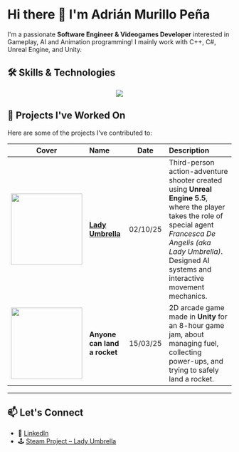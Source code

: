 # Hi there 👋 I'm Adrián Murillo Peña

I'm a passionate **Software Engineer & Videogames Developer** interested in Gameplay, AI and Animation programming!
I mainly work with C++, C#, Unreal Engine, and Unity.

## 🛠️ Skills & Technologies

<p align="center"> <img src="https://skillicons.dev/icons?i=c,cpp,cs,unreal,git,github,unreal,unity,html,css,js,notion,angular,tensorflow,keras&perline=6"/></p>

## 📂 Projects I've Worked On
Here are some of the projects I've contributed to:

| Cover | Name | Date | Description |
|:--:|:--|:--:|:--|
| <img src="https://store.steampowered.com/app/3956890/header.jpg" width="160"/> | **[Lady Umbrella](https://store.steampowered.com/app/3956890/Lady_Umbrella/)** | 02/10/25 | Third-person action-adventure shooter created using **Unreal Engine 5.5**, where the player takes the role of special agent *Francesca De Angelis (aka Lady Umbrella)*. Designed AI systems and interactive movement mechanics. |
| <img src="https://github.com/yourusername/yourrepo/assets/12345678/rocket-thumb.png" width="160"/> | **Anyone can land a rocket** | 15/03/25 | 2D arcade game made in **Unity** for an 8-hour game jam, about managing fuel, collecting power-ups, and trying to safely land a rocket. |

---

## 📫 Let's Connect
- 💼 [LinkedIn](https://www.linkedin.com/in/adri%C3%A1n-murillo-455357241/)
- 🕹️ [Steam Project – Lady Umbrella](https://store.steampowered.com/app/3956890/Lady_Umbrella/) 


